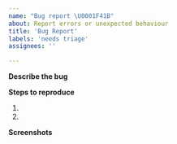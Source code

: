 ```yaml
---
name: "Bug report \U0001F41B"
about: Report errors or unexpected behaviour
title: 'Bug Report'
labels: 'needs triage'
assignees: ''

---
```


<!-- Please read our Rules of Conduct: https://opensource.microsoft.com/codeofconduct/ -->
<!-- Please search existing issues to avoid creating duplicates. -->

**Describe the bug**


**Steps to reproduce**

1.
2.

**Screenshots**

